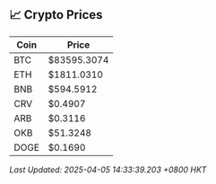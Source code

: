 ## 📈 Crypto Prices

| Coin | Price |
| ---- | ----- |
| BTC | $83595.3074 |
| ETH | $1811.0310 |
| BNB | $594.5912 |
| CRV | $0.4907 |
| ARB | $0.3116 |
| OKB | $51.3248 |
| DOGE | $0.1690 |

_Last Updated: 2025-04-05 14:33:39.203 +0800 HKT_